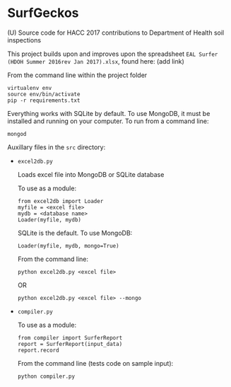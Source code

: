 # SurfGeckos
(U) Source code for HACC 2017 contributions to Department of Health soil inspections

This project builds upon and improves upon the spreadsheet `EAL Surfer (HDOH Summer 2016rev Jan 2017).xlsx`, found here: (add link)

From the command line within the project folder
```
virtualenv env
source env/bin/activate
pip -r requirements.txt
```

Everything works with SQLite by default. To use MongoDB, it must be installed and running on your computer. To run from a command line:
```
mongod
```

Auxillary files in the `src` directory:

* `excel2db.py`

	Loads excel file into MongoDB or SQLite database
	
	To use as a module:
	```
	from excel2db import Loader
	myfile = <excel file>
	mydb = <database name>
	Loader(myfile, mydb)
	```
	
	SQLite is the default. To use MongoDB:
	
	`Loader(myfile, mydb, mongo=True)`
	
	From the command line:

	`python excel2db.py <excel file>`
	
	OR
	
	`python excel2db.py <excel file> --mongo`

* `compiler.py`

	To use as a module:
	```
	from compiler import SurferReport
	report = SurferReport(input_data)
	report.record
	```

	From the command line (tests code on sample input):
	
	`python compiler.py`
